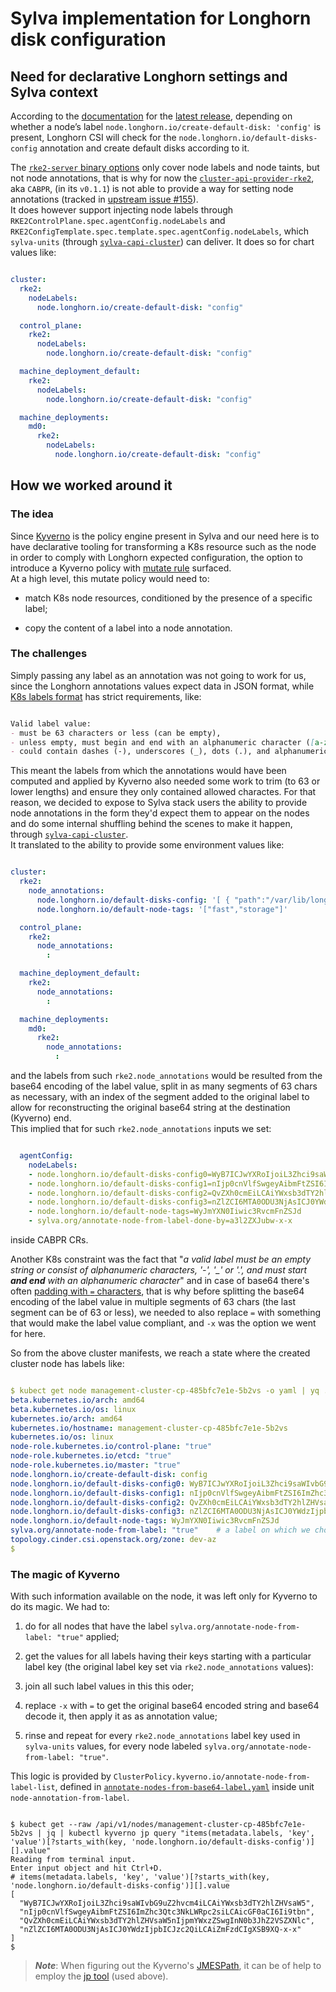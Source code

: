 # Sylva implementation for Longhorn disk configuration

## Need for declarative Longhorn settings and Sylva context

According to the [documentation](https://longhorn.io/docs/1.5.1/advanced-resources/default-disk-and-node-config/#customizing-default-disks-for-new-nodes) for the [latest release](https://github.com/longhorn/longhorn/releases), depending on whether a node’s label `node.longhorn.io/create-default-disk: 'config'` is present, Longhorn CSI will check for the `node.longhorn.io/default-disks-config` annotation and create default disks according to it. <br/>

The [`rke2-server` binary options](https://docs.rke2.io/reference/server_config) only cover node labels and node taints, but not node annotations, that is why for now the [`cluster-api-provider-rke2`](https://github.com/rancher-sandbox/cluster-api-provider-rke2), aka `CABPR`, (in its `v0.1.1`) is not able to provide a way for setting node annotations (tracked in [upstream issue #155](https://github.com/rancher-sandbox/cluster-api-provider-rke2/issues/155)). <br/>
It does however support injecting node labels through `RKE2ControlPlane.spec.agentConfig.nodeLabels` and `RKE2ConfigTemplate.spec.template.spec.agentConfig.nodeLabels`, which `sylva-units` (through [`sylva-capi-cluster`](https://gitlab.com/sylva-projects/sylva-elements/helm-charts/sylva-capi-cluster)) can deliver. It does so for chart values like:

```yaml

cluster:
  rke2:
    nodeLabels:
      node.longhorn.io/create-default-disk: "config"

  control_plane:
    rke2:
      nodeLabels:
        node.longhorn.io/create-default-disk: "config"

  machine_deployment_default:
    rke2:
      nodeLabels:
        node.longhorn.io/create-default-disk: "config"

  machine_deployments:
    md0:
      rke2:
        nodeLabels:
          node.longhorn.io/create-default-disk: "config"
```

## How we worked around it

### The idea

Since [Kyverno](https://kyverno.io/) is the policy engine present in Sylva and our need here is to have declarative tooling for transforming a K8s resource such as the node in order to comply with Longhorn expected configuration, the option to introduce a Kyverno policy with [mutate rule](https://kyverno.io/docs/writing-policies/mutate/) surfaced. <br/>
At a high level, this mutate policy would need to:

- match K8s node resources, conditioned by the presence of a specific label;

- copy the content of a label into a node annotation.

### The challenges

Simply passing any label as an annotation was not going to work for us, since the Longhorn annotations values expect data in JSON format, while [K8s labels format](https://kubernetes.io/docs/concepts/overview/working-with-objects/labels/#syntax-and-character-set) has strict requirements, like:

```markdown

Valid label value:
- must be 63 characters or less (can be empty),
- unless empty, must begin and end with an alphanumeric character ([a-z0-9A-Z]),
- could contain dashes (-), underscores (_), dots (.), and alphanumerics between.

```

This meant the labels from which the annotations would have been computed and applied by Kyverno also needed some work to trim (to 63 or lower lengths) and ensure they only contained allowed charactes. For that reason, we decided to expose to Sylva stack users the ability to provide node annotations in the form they'd expect them to appear on the nodes and do some internal shuffling behind the scenes to make it happen, through [`sylva-capi-cluster`](https://gitlab.com/sylva-projects/sylva-elements/helm-charts/sylva-capi-cluster). <br/>
It translated to the ability to provide some environment values like:

```yaml

cluster:
  rke2:
    node_annotations:
      node.longhorn.io/default-disks-config: '[ { "path":"/var/lib/longhorn", "allowScheduling":true}, { "name":"fast-ssd-disk", "path":"/mnt/extra", "allowScheduling":false, "storageReserved":10485760, "tags":[ "ssd", "fast" ] }]'
      node.longhorn.io/default-node-tags: '["fast","storage"]'

  control_plane:
    rke2:
      node_annotations:
        :

  machine_deployment_default:
    rke2:
      node_annotations:
        :

  machine_deployments:
    md0:
      rke2:
        node_annotations:
          :

```

and the labels from such `rke2.node_annotations` would be resulted from the base64 encoding of the label value, split in as many segments of 63 chars as necessary, with an index of the segment added to the original label to allow for reconstructing the original base64 string at the destination (Kyverno) end. <br/>
This implied that for such `rke2.node_annotations` inputs we set:

```yaml

  agentConfig:
    nodeLabels:
    - node.longhorn.io/default-disks-config0=WyB7ICJwYXRoIjoiL3Zhci9saWIvbG9uZ2hvcm4iLCAiYWxsb3dTY2hlZHVsaW5
    - node.longhorn.io/default-disks-config1=nIjp0cnVlfSwgeyAibmFtZSI6ImZhc3Qtc3NkLWRpc2siLCAicGF0aCI6Ii9tbn
    - node.longhorn.io/default-disks-config2=QvZXh0cmEiLCAiYWxsb3dTY2hlZHVsaW5nIjpmYWxzZSwgInN0b3JhZ2VSZXNlc
    - node.longhorn.io/default-disks-config3=nZlZCI6MTA0ODU3NjAsICJ0YWdzIjpbICJzc2QiLCAiZmFzdCIgXSB9XQ-x-x
    - node.longhorn.io/default-node-tags=WyJmYXN0Iiwic3RvcmFnZSJd
    - sylva.org/annotate-node-from-label-done-by=a3l2ZXJubw-x-x

```

inside CABPR CRs. <br/>

Another K8s constraint was the fact that "*a valid label must be an empty string or consist of alphanumeric characters, '-', '_' or '.', and must start **and end** with an alphanumeric character*" and in case of base64 there's often [padding with `=` characters](https://en.wikipedia.org/wiki/Base64#Output_padding), that is why before splitting the base64 encoding of the label value in multiple segments of 63 chars (the last segment can be of 63 or less), we needed to also replace `=` with something that would make the label value compliant, and `-x` was the option we went for here. <br/>

So from the above cluster manifests, we reach a state where the created cluster node has labels like:

```yaml

$ kubect get node management-cluster-cp-485bfc7e1e-5b2vs -o yaml | yq .metadata.labels
beta.kubernetes.io/arch: amd64
beta.kubernetes.io/os: linux
kubernetes.io/arch: amd64
kubernetes.io/hostname: management-cluster-cp-485bfc7e1e-5b2vs
kubernetes.io/os: linux
node-role.kubernetes.io/control-plane: "true"
node-role.kubernetes.io/etcd: "true"
node-role.kubernetes.io/master: "true"
node.longhorn.io/create-default-disk: config
node.longhorn.io/default-disks-config0: WyB7ICJwYXRoIjoiL3Zhci9saWIvbG9uZ2hvcm4iLCAiYWxsb3dTY2hlZHVsaW5
node.longhorn.io/default-disks-config1: nIjp0cnVlfSwgeyAibmFtZSI6ImZhc3Qtc3NkLWRpc2siLCAicGF0aCI6Ii9tbn
node.longhorn.io/default-disks-config2: QvZXh0cmEiLCAiYWxsb3dTY2hlZHVsaW5nIjpmYWxzZSwgInN0b3JhZ2VSZXNlc
node.longhorn.io/default-disks-config3: nZlZCI6MTA0ODU3NjAsICJ0YWdzIjpbICJzc2QiLCAiZmFzdCIgXSB9XQ-x-x
node.longhorn.io/default-node-tags: WyJmYXN0Iiwic3RvcmFnZSJd
sylva.org/annotate-node-from-label: "true"    # a label on which we choose to act upon with the mutate rule Kyverno ClusterPolicy
topology.cinder.csi.openstack.org/zone: dev-az
$

```

### The magic of Kyverno

With such information available on the node, it was left only for Kyverno to do its magic. We had to:

1. do for all nodes that have the label `sylva.org/annotate-node-from-label: "true"` applied;

1. get the values for all labels having their keys starting with a particular label key (the original label key set via `rke2.node_annotations` values):

1. join all such label values in this this oder;

1. replace `-x` with `=` to get the original base64 encoded string and base64 decode it, then apply it as as annotation value;

1. rinse and repeat for every `rke2.node_annotations` label key used in `sylva-units` values, for every node labeled `sylva.org/annotate-node-from-label: "true"`. <br/>

This logic is provided by `ClusterPolicy.kyverno.io/annotate-node-from-label-list`, defined in [`annotate-nodes-from-base64-label.yaml`](../kustomize-units/node-annotation-from-label/annotate-nodes-from-base64-label.yaml) inside unit `node-annotation-from-label`.

```shell

$ kubect get --raw /api/v1/nodes/management-cluster-cp-485bfc7e1e-5b2vs | jq | kubectl kyverno jp query "items(metadata.labels, 'key', 'value')[?starts_with(key, 'node.longhorn.io/default-disks-config')][].value"
Reading from terminal input.
Enter input object and hit Ctrl+D.
# items(metadata.labels, 'key', 'value')[?starts_with(key, 'node.longhorn.io/default-disks-config')][].value
[
  "WyB7ICJwYXRoIjoiL3Zhci9saWIvbG9uZ2hvcm4iLCAiYWxsb3dTY2hlZHVsaW5",
  "nIjp0cnVlfSwgeyAibmFtZSI6ImZhc3Qtc3NkLWRpc2siLCAicGF0aCI6Ii9tbn",
  "QvZXh0cmEiLCAiYWxsb3dTY2hlZHVsaW5nIjpmYWxzZSwgInN0b3JhZ2VSZXNlc",
  "nZlZCI6MTA0ODU3NjAsICJ0YWdzIjpbICJzc2QiLCAiZmFzdCIgXSB9XQ-x-x"
]
$

```

> ***Note***: When figuring out the Kyverno's [JMESPath](https://kyverno.io/docs/writing-policies/jmespath/), it can be of help to employ the [jp tool](https://kyverno.io/docs/kyverno-cli/#jp) (used above).
